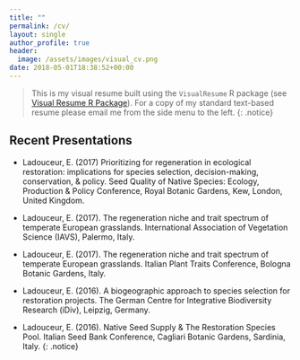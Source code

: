 ```yaml
---
title: ""
permalink: /cv/
layout: single
author_profile: true
header:
  image: /assets/images/visual_cv.png
date: 2018-05-01T18:38:52+00:00
---
```



>This is my visual resume built using the `VisualResume` R package (see [Visual Resume R Package](https://ndphillips.github.io/VisualResume.html)). For a copy of my standard text-based resume please email me from the side menu to the left.
{: .notice}


## Recent Presentations
* Ladouceur, E. (2017) Prioritizing for regeneration in ecological restoration: implications for species selection, decision-making, conservation, & policy. Seed Quality of Native Species: Ecology, Production & Policy Conference, Royal Botanic Gardens, Kew, London, United Kingdom.

* Ladouceur, E. (2017). The regeneration niche and trait spectrum of temperate European grasslands. International Association of Vegetation Science (IAVS), Palermo, Italy.

* Ladouceur, E. (2017). The regeneration niche and trait spectrum of temperate European grasslands. Italian Plant Traits Conference, Bologna Botanic Gardens, Italy.

* Ladouceur, E. (2016). A biogeographic approach to species selection for restoration projects. The German Centre for Integrative Biodiversity Research (iDiv), Leipzig, Germany.

* Ladouceur, E. (2016). Native Seed Supply & The Restoration Species Pool. Italian Seed Bank Conference, Cagliari Botanic Gardens, Sardinia, Italy.
{: .notice}
